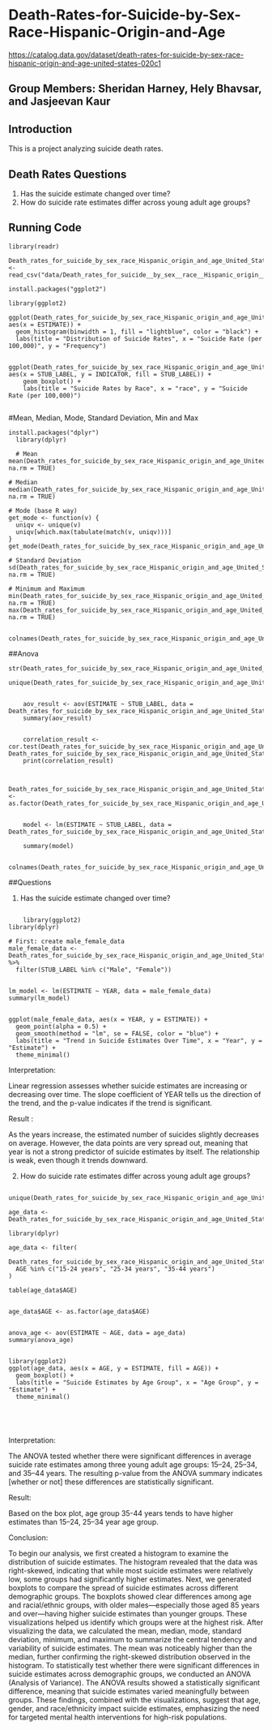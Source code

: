 # Death-Rates-for-Suicide-by-Sex-Race-Hispanic-Origin-and-Age

<https://catalog.data.gov/dataset/death-rates-for-suicide-by-sex-race-hispanic-origin-and-age-united-states-020c1>

## Group Members: Sheridan Harney, Hely Bhavsar, and Jasjeevan Kaur
## Introduction

This is a project analyzing suicide death rates.

## Death Rates Questions

1. Has the suicide estimate changed over time?
2. How do suicide rate estimates differ across young adult age groups?


## Running Code

```{r}
library(readr)

Death_rates_for_suicide_by_sex_race_Hispanic_origin_and_age_United_States <- read_csv("data/Death_rates_for_suicide__by_sex__race__Hispanic_origin__and_age__United_States.csv")

install.packages("ggplot2")

library(ggplot2)
```

```{r}
ggplot(Death_rates_for_suicide_by_sex_race_Hispanic_origin_and_age_United_States, aes(x = ESTIMATE)) +
  geom_histogram(binwidth = 1, fill = "lightblue", color = "black") +
  labs(title = "Distribution of Suicide Rates", x = "Suicide Rate (per 100,000)", y = "Frequency")

  ggplot(Death_rates_for_suicide_by_sex_race_Hispanic_origin_and_age_United_States, aes(x = STUB_LABEL, y = INDICATOR, fill = STUB_LABEL)) +
    geom_boxplot() +
    labs(title = "Suicide Rates by Race", x = "race", y = "Suicide Rate (per 100,000)")
  
```

#Mean, Median, Mode, Standard Deviation, Min and Max
```{r}
install.packages("dplyr")
  library(dplyr)
  
  # Mean
mean(Death_rates_for_suicide_by_sex_race_Hispanic_origin_and_age_United_States$ESTIMATE, na.rm = TRUE)

# Median
median(Death_rates_for_suicide_by_sex_race_Hispanic_origin_and_age_United_States$ESTIMATE, na.rm = TRUE)

# Mode (base R way)
get_mode <- function(v) {
  uniqv <- unique(v)
  uniqv[which.max(tabulate(match(v, uniqv)))]
}
get_mode(Death_rates_for_suicide_by_sex_race_Hispanic_origin_and_age_United_States$ESTIMATE)

# Standard Deviation
sd(Death_rates_for_suicide_by_sex_race_Hispanic_origin_and_age_United_States$ESTIMATE, na.rm = TRUE)

# Minimum and Maximum
min(Death_rates_for_suicide_by_sex_race_Hispanic_origin_and_age_United_States$ESTIMATE, na.rm = TRUE)
max(Death_rates_for_suicide_by_sex_race_Hispanic_origin_and_age_United_States$ESTIMATE, na.rm = TRUE)

    colnames(Death_rates_for_suicide_by_sex_race_Hispanic_origin_and_age_United_States)
```

##Anova
```{r}
str(Death_rates_for_suicide_by_sex_race_Hispanic_origin_and_age_United_States)         
    unique(Death_rates_for_suicide_by_sex_race_Hispanic_origin_and_age_United_States$STUB_LABEL) 
  
  
    aov_result <- aov(ESTIMATE ~ STUB_LABEL, data = Death_rates_for_suicide_by_sex_race_Hispanic_origin_and_age_United_States)
    summary(aov_result)
```


```{r}

    correlation_result <- cor.test(Death_rates_for_suicide_by_sex_race_Hispanic_origin_and_age_United_States$"AGE_NUM", Death_rates_for_suicide_by_sex_race_Hispanic_origin_and_age_United_States$ESTIMATE)
    print(correlation_result)
    
    
    Death_rates_for_suicide_by_sex_race_Hispanic_origin_and_age_United_States$STUB_LABEL <- as.factor(Death_rates_for_suicide_by_sex_race_Hispanic_origin_and_age_United_States$STUB_LABEL)
    
  
    model <- lm(ESTIMATE ~ STUB_LABEL, data = Death_rates_for_suicide_by_sex_race_Hispanic_origin_and_age_United_States)

    summary(model)
    
    colnames(Death_rates_for_suicide_by_sex_race_Hispanic_origin_and_age_United_States)
```

##Questions

1.  Has the suicide estimate changed over time?

```{r}

    library(ggplot2)
library(dplyr)  

# First: create male_female_data
male_female_data <- Death_rates_for_suicide_by_sex_race_Hispanic_origin_and_age_United_States %>%
  filter(STUB_LABEL %in% c("Male", "Female"))


lm_model <- lm(ESTIMATE ~ YEAR, data = male_female_data)
summary(lm_model)


ggplot(male_female_data, aes(x = YEAR, y = ESTIMATE)) +
  geom_point(alpha = 0.5) +
  geom_smooth(method = "lm", se = FALSE, color = "blue") +
  labs(title = "Trend in Suicide Estimates Over Time", x = "Year", y = "Estimate") +
  theme_minimal()

```

Interpretation:

Linear regression assesses whether suicide estimates are increasing or decreasing over time. The slope coefficient of YEAR tells us the direction of the trend, and the p-value indicates if the trend is significant.

Result :

As the years increase, the estimated number of suicides slightly decreases on average. However, the data points are very spread out, meaning that year is not a strong predictor of suicide estimates by itself. The relationship is weak, even though it trends downward.

2.  How do suicide rate estimates differ across young adult age groups?

```{r}

unique(Death_rates_for_suicide_by_sex_race_Hispanic_origin_and_age_United_States$AGE)

age_data <- Death_rates_for_suicide_by_sex_race_Hispanic_origin_and_age_United_States

library(dplyr)

age_data <- filter(
  Death_rates_for_suicide_by_sex_race_Hispanic_origin_and_age_United_States,
  AGE %in% c("15-24 years", "25-34 years", "35-44 years")
)

table(age_data$AGE)


age_data$AGE <- as.factor(age_data$AGE)


anova_age <- aov(ESTIMATE ~ AGE, data = age_data)
summary(anova_age)


library(ggplot2)
ggplot(age_data, aes(x = AGE, y = ESTIMATE, fill = AGE)) +
  geom_boxplot() +
  labs(title = "Suicide Estimates by Age Group", x = "Age Group", y = "Estimate") +
  theme_minimal()





```

Interpretation:

The ANOVA tested whether there were significant differences in average suicide rate estimates among three young adult age groups: 15–24, 25–34, and 35–44 years. The resulting p-value from the ANOVA summary indicates \[whether or not\] these differences are statistically significant.

Result:

Based on the box plot, age group 35-44 years tends to have higher estimates than 15–24, 25–34 year age group.

Conclusion:

To begin our analysis, we first created a histogram to examine the distribution of suicide estimates. The histogram revealed that the data was right-skewed, indicating that while most suicide estimates were relatively low, some groups had significantly higher estimates. Next, we generated boxplots to compare the spread of suicide estimates across different demographic groups. The boxplots showed clear differences among age and racial/ethnic groups, with older males—especially those aged 85 years and over—having higher suicide estimates than younger groups. These visualizations helped us identify which groups were at the highest risk.
After visualizing the data, we calculated the mean, median, mode, standard deviation, minimum, and maximum to summarize the central tendency and variability of suicide estimates. The mean was noticeably higher than the median, further confirming the right-skewed distribution observed in the histogram. To statistically test whether there were significant differences in suicide estimates across demographic groups, we conducted an ANOVA (Analysis of Variance). The ANOVA results showed a statistically significant difference, meaning that suicide estimates varied meaningfully between groups. These findings, combined with the visualizations, suggest that age, gender, and race/ethnicity impact suicide estimates, emphasizing the need for targeted mental health interventions for high-risk populations.
